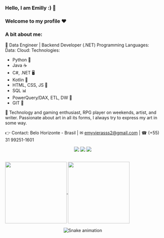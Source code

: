 
### Hello, I am Emilly :) 🦇
### Welcome to my profile ❤️

### A bit about me:
💛 Data Engineer | Backend Developer (.NET)
Programming Languages:
Data:
Cloud:
Technologies:
- Python 🐍
- Java ☕
- C#, .NET 🖥️
- Kotlin 📱
- HTML, CSS, JS 🎨
- SQL 📊
- PowerQuery/DAX, ETL, DW 💼
- GIT 🔄

🤍 Technology and gaming enthusiast, RPG player on weekends, artist, and writer. Passionate about art in all its forms, I always try to express my art in some way.

👉 Contact:
Belo Horizonte - Brasil | ✉ emyvierasss2@gmail.com | ☎ (+55) 31 99251-1601

<div align="center">
  <a href="https://www.instagram.com/emm.ravier/" target="_blank"><img src="https://img.shields.io/badge/-Instagram-%23E4405F?style=for-the-badge&logo=instagram&logoColor=white" target="_blank"></a>
  <a href="https://www.linkedin.com/in/emyviera/" target="_blank"><img src="https://img.shields.io/badge/-LinkedIn-%230077B5?style=for-the-badge&logo=linkedin&logoColor=white" target="_blank"></a> 
  <a href="emyvierasss2@gmail.com"><img src="https://img.shields.io/badge/-Gmail-%23333?style=for-the-badge&logo=gmail&logoColor=white" target="_blank"></a>
</div>

##

<a href="https://github.com/anuraghazra/github-readme-stats">
  <img height=200 align="center" src="https://github-readme-stats.vercel.app/api?username=Murcegany&show_icons=true&theme=ambient_gradient" />
</a>
<a href="https://github.com/anuraghazra/convoychat">
  <img height=200 align="center" src="https://github-readme-stats.vercel.app/api/top-langs?username=Murcegany&layout=compact&langs_count=8&card_width=320&show_icons=true&theme=ambient_gradient" />
</a>

</div><br>

  <div align="center">

  ![Snake animation](https://github.com/danielbped/danielbped/blob/output/github-contribution-grid-snake.svg)
  
</div>



